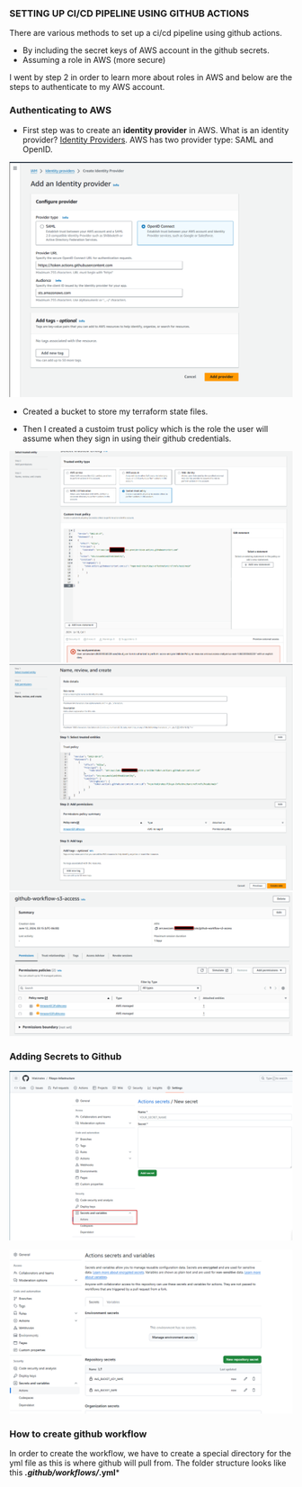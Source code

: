 ### SETTING UP CI/CD PIPELINE USING GITHUB ACTIONS 

There are various methods to set up a ci/cd pipeline using github actions.
- By including the secret keys of AWS account in the github secrets.
- Assuming a role in AWS (more secure)

I went by step 2 in order to learn more about roles in AWS and below are the steps to authenticate to my AWS account.

### Authenticating to AWS 

- First step was to create an **identity provider** in AWS. What is an identity provider?  [Identity Providers](https://www.okta.com/identity-101/why-your-company-needs-an-identity-provider/). AWS has two provider type: SAML and OpenID.

![OpenID Connect](./Assets/OpeniId.png)


- Created a bucket to store my terraform state files.

- Then I created a custoim trust policy which is the role the user will assume when they sign in using their github credentials.

![Custom Trust Policy](./Assets/TrustPolicy.png)
![Permissions](./Assets/permissions.png)
![Permissions Detail](./Assets/PermissionsDetails.png)


### Adding Secrets to Github

![GITHUB Secrets](./Assets/GithubSecrets.png)

![Added Secrets](./Assets/SecrestAdded.png)



### How to create github workflow

In order to create the workflow, we have to create a special directory for the yml file as this is where github will pull from. The folder structure looks like this ***.github/workflows/*.yml***